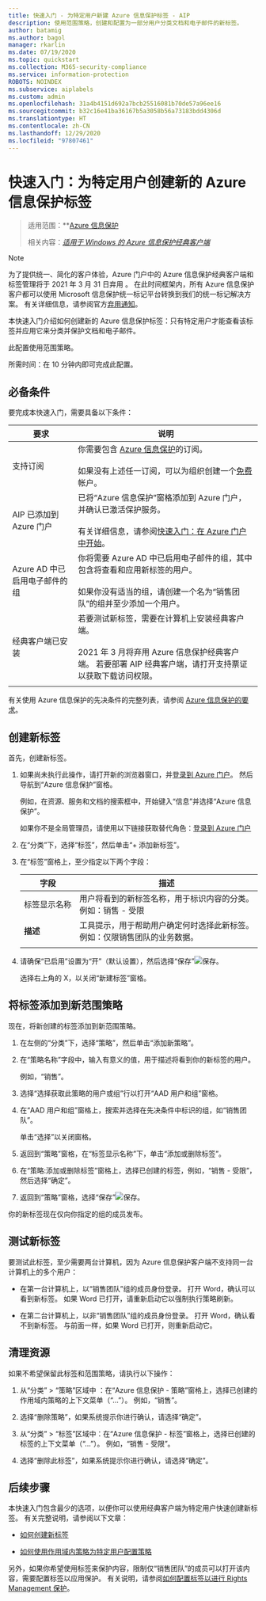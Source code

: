```yaml
---
title: 快速入门 - 为特定用户新建 Azure 信息保护标签 - AIP
description: 使用范围策略，创建和配置为一部分用户分类文档和电子邮件的新标签。
author: batamig
ms.author: bagol
manager: rkarlin
ms.date: 07/19/2020
ms.topic: quickstart
ms.collection: M365-security-compliance
ms.service: information-protection
ROBOTS: NOINDEX
ms.subservice: aiplabels
ms.custom: admin
ms.openlocfilehash: 31a4b4151d692a7bcb25516081b70de57a96ee16
ms.sourcegitcommit: b32c16e41ba36167b5a3058b56a73183bdd4306d
ms.translationtype: HT
ms.contentlocale: zh-CN
ms.lasthandoff: 12/29/2020
ms.locfileid: "97807461"
---
```

# <a name="quickstart-create-a-new-azure-information-protection-label-for-specific-users"></a>快速入门：为特定用户创建新的 Azure 信息保护标签

>适用范围：**[Azure 信息保护](https://azure.microsoft.com/pricing/details/information-protection)
>
> 相关内容：*[适用于 Windows 的 Azure 信息保护经典客户端](faqs.md#whats-the-difference-between-the-azure-information-protection-classic-and-unified-labeling-clients)*

>[!NOTE]
> 为了提供统一、简化的客户体验，Azure 门户中的 Azure 信息保护经典客户端和标签管理将于 2021 年 3 月 31 日弃用   。 在此时间框架内，所有 Azure 信息保护客户都可以使用 Microsoft 信息保护统一标记平台转换到我们的统一标记解决方案。 有关详细信息，请参阅官方[弃用通知](https://aka.ms/aipclassicsunset)。

本快速入门介绍如何创建新的 Azure 信息保护标签：只有特定用户才能查看该标签并应用它来分类并保护文档和电子邮件。

此配置使用范围策略。

所需时间：在 10 分钟内即可完成此配置。

## <a name="prerequisites"></a>必备条件

要完成本快速入门，需要具备以下条件：

|要求  |说明  |
|---------|---------|
|支持订阅     |  你需要包含 [Azure 信息保护](https://azure.microsoft.com/pricing/details/information-protection/)的订阅。 </br></br>如果没有上述任一订阅，可以为组织创建一个[免费](https://admin.microsoft.com/Signup/Signup.aspx?OfferId=87dd2714-d452-48a0-a809-d2f58c4f68b7)帐户。       |
|AIP 已添加到 Azure 门户    |  已将“Azure 信息保护”窗格添加到 Azure 门户，并确认已激活保护服务。 </br></br>有关详细信息，请参阅[快速入门：在 Azure 门户中开始](quickstart-viewpolicy.md)。       |
|Azure AD 中已启用电子邮件的组     | 你将需要 Azure AD 中已启用电子邮件的组，其中包含将查看和应用新标签的用户。 </br></br>如果你没有适当的组，请创建一个名为“销售团队”的组并至少添加一个用户。 |
|经典客户端已安装    |   若要测试新标签，需要在计算机上安装经典客户端。 </br></br>2021 年 3 月将弃用 Azure 信息保护经典客户端。 若要部署 AIP 经典客户端，请打开支持票证以获取下载访问权限。  |
| | |

有关使用 Azure 信息保护的先决条件的完整列表，请参阅 [Azure 信息保护的要求](requirements.md)。

## <a name="create-a-new-label"></a>创建新标签

首先，创建新标签。

1. 如果尚未执行此操作，请打开新的浏览器窗口，并[登录到 Azure 门户](https://portal.azure.com)。 然后导航到“Azure 信息保护”窗格。

    例如，在资源、服务和文档的搜索框中，开始键入“信息”并选择“Azure 信息保护”。

    如果你不是全局管理员，请使用以下链接获取替代角色：[登录到 Azure 门户](configure-policy.md#signing-in-to-the-azure-portal)

1. 在“分类”下，选择“标签”，然后单击“+ 添加新标签”。

1. 在“标签”窗格上，至少指定以下两个字段：

    |字段  |描述  |
    |---------|---------|
    |标签显示名称     |    用户将看到的新标签名称，用于标识内容的分类。 </br>例如：销售 - 受限    |
    |**描述**     |   工具提示，用于帮助用户确定何时选择此新标签。 </br> 例如：仅限销售团队的业务数据。     |
    | | | 

1. 请确保“已启用”设置为“开”（默认设置），然后选择“保存”![保存](media/qs-tutor/save-icon.png "保存")。

    选择右上角的 X，以关闭“新建标签”窗格。

## <a name="add-the-label-to-a-new-scoped-policy"></a>将标签添加到新范围策略

现在，将新创建的标签添加到新范围策略。

1. 在左侧的“分类”下，选择“策略”，然后单击“添加新策略”。

1. 在“策略名称”字段中，输入有意义的值，用于描述将看到你的新标签的用户。

    例如，“销售”。

1. 选择“选择获取此策略的用户或组”行以打开“AAD 用户和组”窗格。

1. 在“AAD 用户和组”窗格上，搜索并选择在先决条件中标识的组，如“销售团队”。

    单击“选择”以关闭窗格。

1. 返回到“策略”窗格，在“标签显示名称”下，单击“添加或删除标签”。

1. 在“策略:添加或删除标签”窗格上，选择已创建的标签，例如，“销售 - 受限”，然后选择“确定”。

1. 返回到“策略”窗格，选择“保存”![保存](media/qs-tutor/save-icon.png "保存")。

你的新标签现在仅向你指定的组的成员发布。

## <a name="test-your-new-label"></a>测试新标签

要测试此标签，至少需要两台计算机，因为 Azure 信息保护客户端不支持同一台计算机上的多个用户：

- 在第一台计算机上，以“销售团队”组的成员身份登录。 打开 Word，确认可以看到新标签。 如果 Word 已打开，请重新启动它以强制执行策略刷新。

- 在第二台计算机上，以非“销售团队”组的成员身份登录。 打开 Word，确认看不到新标签。 与前面一样，如果 Word 已打开，则重新启动它。

## <a name="clean-up-resources"></a>清理资源

如果不希望保留此标签和范围策略，请执行以下操作：

1. 从“分类” > “策略”区域中 ：在“Azure 信息保护 - 策略”窗格上，选择已创建的作用域内策略的上下文菜单（“...”）。 例如，“销售”。

1. 选择“删除策略”，如果系统提示你进行确认，请选择“确定”。

1. 从“分类” > “标签”区域中：在“Azure 信息保护 - 标签”窗格上，选择已创建的标签的上下文菜单（“...”）。  例如，“销售 - 受限”。

1. 选择“删除此标签”，如果系统提示你进行确认，请选择“确定”。

## <a name="next-steps"></a>后续步骤

本快速入门包含最少的选项，以便你可以使用经典客户端为特定用户快速创建新标签。 有关完整说明，请参阅以下文章：

- [如何创建新标签](configure-policy-new-label.md)

- [如何使用作用域内策略为特定用户配置策略](configure-policy-scope.md)

另外，如果你希望使用标签来保护内容，限制仅“销售团队”的成员可以打开该内容，需要配置标签以应用保护。 有关说明，请参阅[如何配置标签以进行 Rights Management 保护](configure-policy-protection.md)。
